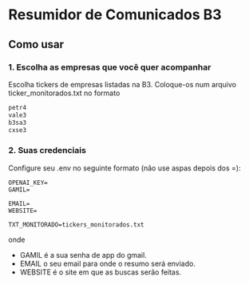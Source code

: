 # Resumidor de Comunicados B3


## Como usar

### 1. Escolha as empresas que você quer acompanhar
Escolha tickers de empresas listadas na B3.
Coloque-os num arquivo ticker_monitorados.txt no formato
```txt
petr4
vale3
b3sa3
cxse3
```

### 2. Suas credenciais
Configure seu .env no seguinte formato (não use aspas depois dos =):
```
OPENAI_KEY=
GAMIL=

EMAIL=
WEBSITE=

TXT_MONITORADO=tickers_monitorados.txt
```

onde
- GAMIL é a sua senha de app do gmail.
- EMAIL o seu email para onde o resumo será enviado.
- WEBSITE é o site em que as buscas serão feitas.